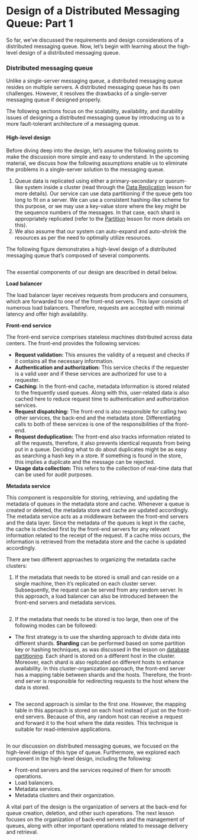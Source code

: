 # Design of a Distributed Messaging Queue: Part 1

So far, we’ve discussed the requirements and design considerations of a distributed messaging queue. Now, let’s begin with learning about the high-level design of a distributed messaging queue.

### Distributed messaging queue <a href="#distributed-messaging-queue-0" id="distributed-messaging-queue-0"></a>

Unlike a single-server messaging queue, a distributed messaging queue resides on multiple servers. A distributed messaging queue has its own challenges. However, it resolves the drawbacks of a single-server messaging queue if designed properly.

The following sections focus on the scalability, availability, and durability issues of designing a distributed messaging queue by introducing us to a more fault-tolerant architecture of a messaging queue.

#### High-level design <a href="#high-level-design-1" id="high-level-design-1"></a>

Before diving deep into the design, let’s assume the following points to make the discussion more simple and easy to understand. In the upcoming material, we discuss how the following assumptions enable us to eliminate the problems in a single-server solution to the messaging queue.

1. Queue data is replicated using either a primary-secondary or quorum-like system inside a cluster (read through the [Data Replication](../databases/data-replication/) lesson for more details). Our service can use data partitioning if the queue gets too long to fit on a server. We can use a consistent hashing-like scheme for this purpose, or we may use a key-value store where the key might be the sequence numbers of the messages. In that case, each shard is appropriately replicated (refer to the [Partition](../databases/data-partitioning.md) lesson for more details on this).
2. We also assume that our system can auto-expand and auto-shrink the resources as per the need to optimally utilize resources.

The following figure demonstrates a high-level design of a distributed messaging queue that’s composed of several components.

<figure><img src="https://kuweiguge.github.io/Grokking-Modern-System-Design-Interview-Gitbook/assets/Screenshot 2023-09-03 at 12.52.41 AM.png" alt=""><figcaption></figcaption></figure>

The essential components of our design are described in detail below.

**Load balancer**

The load balancer layer receives requests from producers and consumers, which are forwarded to one of the front-end servers. This layer consists of numerous load balancers. Therefore, requests are accepted with minimal latency and offer high availability.

**Front-end service**

The front-end service comprises stateless machines distributed across data centers. The front-end provides the following services:

* **Request validation:** This ensures the validity of a request and checks if it contains all the necessary information.
* **Authentication and authorization:** This service checks if the requester is a valid user and if these services are authorized for use to a requester.
* **Caching:** In the front-end cache, metadata information is stored related to the frequently used queues. Along with this, user-related data is also cached here to reduce request time to authentication and authorization services.
* **Request dispatching:** The front-end is also responsible for calling two other services, the back-end and the metadata store. Differentiating calls to both of these services is one of the responsibilities of the front-end.
* **Request deduplication:** The front-end also tracks information related to all the requests, therefore, it also prevents identical requests from being put in a queue. Deciding what to do about duplicates might be as easy as searching a hash key in a store. If something is found in the store, this implies a duplicate and the message can be rejected.
* **Usage data collection:** This refers to the collection of real-time data that can be used for audit purposes.

**Metadata service**

This component is responsible for storing, retrieving, and updating the metadata of queues in the metadata store and cache. Whenever a queue is created or deleted, the metadata store and cache are updated accordingly. The metadata service acts as a middleware between the front-end servers and the data layer. Since the metadata of the queues is kept in the cache, the cache is checked first by the front-end servers for any relevant information related to the receipt of the request. If a cache miss occurs, the information is retrieved from the metadata store and the cache is updated accordingly.

There are two different approaches to organizing the metadata cache clusters:

1. If the metadata that needs to be stored is small and can reside on a single machine, then it’s replicated on each cluster server. Subsequently, the request can be served from any random server. In this approach, a load balancer can also be introduced between the front-end servers and metadata services.

<figure><img src="https://kuweiguge.github.io/Grokking-Modern-System-Design-Interview-Gitbook/assets/Screenshot 2023-09-03 at 12.53.12 AM.png" alt=""><figcaption></figcaption></figure>

2. If the metadata that needs to be stored is too large, then one of the following modes can be followed:

* The first strategy is to use the sharding approach to divide data into different shards. **Sharding** can be performed based on some partition key or hashing techniques, as was discussed in the lesson on [database partitioning](../databases/data-partitioning.md). Each shard is stored on a different host in the cluster. Moreover, each shard is also replicated on different hosts to enhance availability. In this cluster-organization approach, the front-end server has a mapping table between shards and the hosts. Therefore, the front-end server is responsible for redirecting requests to the host where the data is stored.

<figure><img src="https://kuweiguge.github.io/Grokking-Modern-System-Design-Interview-Gitbook/assets/Screenshot 2023-09-03 at 12.53.50 AM.png" alt=""><figcaption></figcaption></figure>

* The second approach is similar to the first one. However, the mapping table in this approach is stored on each host instead of just on the front-end servers. Because of this, any random host can receive a request and forward it to the host where the data resides. This technique is suitable for read-intensive applications.

<figure><img src="https://kuweiguge.github.io/Grokking-Modern-System-Design-Interview-Gitbook/assets/Screenshot 2023-09-03 at 12.54.26 AM.png" alt=""><figcaption></figcaption></figure>

In our discussion on distributed messaging queues, we focused on the high-level design of this type of queue. Furthermore, we explored each component in the high-level design, including the following:

* Front-end servers and the services required of them for smooth operations.
* Load balancers.
* Metadata services.
* Metadata clusters and their organization.

A vital part of the design is the organization of servers at the back-end for queue creation, deletion, and other such operations. The next lesson focuses on the organization of back-end servers and the management of queues, along with other important operations related to message delivery and retrieval.
